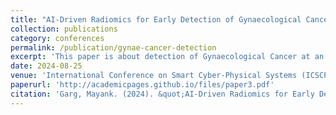 ```yaml
---
title: "AI-Driven Radiomics for Early Detection of Gynaecological Cancers: A Multimodal Approach"
collection: publications
category: conferences
permalink: /publication/gynae-cancer-detection
excerpt: 'This paper is about detection of Gynaecological Cancer at an early stage'
date: 2024-08-25
venue: 'International Conference on Smart Cyber-Physical Systems (ICSCPS-2024)'
paperurl: 'http://academicpages.github.io/files/paper3.pdf'
citation: 'Garg, Mayank. (2024). &quot;AI-Driven Radiomics for Early Detection of Gynaecological Cancers: A Multimodal Approach.&quot; <i>International Conference on Smart Cyber-Physical Systems</i>. 1(3).'
---
```

